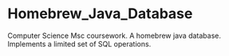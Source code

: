 # Homebrew_Java_Database
Computer Science Msc coursework. A homebrew java database. Implements a limited set of SQL operations.
